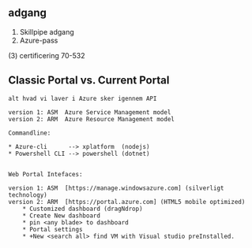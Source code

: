 ## adgang

1) Skillpipe adgang
2) Azure-pass 


(3) certificering 70-532 




## Classic Portal vs. Current Portal

```
alt hvad vi laver i Azure sker igennem API 

version 1: ASM  Azure Service Management model  
version 2: ARM  Azure Resource Management model

Commandline: 

* Azure-cli 	 --> xplatform  (nodejs)
* Powershell CLI --> powershell (dotnet)


Web Portal Intefaces:

version 1: ASM  [https://manage.windowsazure.com] (silverligt technology)
version 2: ARM  [https://portal.azure.com] (HTML5 mobile optimized)
	* Customized dashboard (dragNdrop) 
	* Create New dashboard 
	* pin <any blade> to dashboard
	* Portal settings 
	* +New <search all> find VM with Visual studio preInstalled.


```
